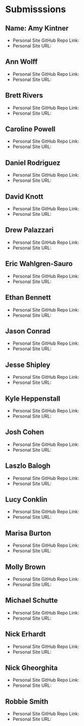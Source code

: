 # Submisssions

## Name: Amy Kintner

* Personal Site GitHub Repo Link:
* Personal Site URL:

## Ann Wolff

* Personal Site GitHub Repo Link:
* Personal Site URL:

## Brett Rivers

* Personal Site GitHub Repo Link:
* Personal Site URL:

## Caroline Powell

* Personal Site GitHub Repo Link:
* Personal Site URL:

## Daniel Rodriguez

* Personal Site GitHub Repo Link:
* Personal Site URL:

## David Knott

* Personal Site GitHub Repo Link:
* Personal Site URL:

## Drew Palazzari

* Personal Site GitHub Repo Link:
* Personal Site URL:

## Eric Wahlgren-Sauro

* Personal Site GitHub Repo Link:
* Personal Site URL:

## Ethan Bennett

* Personal Site GitHub Repo Link:
* Personal Site URL:

## Jason Conrad

* Personal Site GitHub Repo Link:
* Personal Site URL:

## Jesse Shipley

* Personal Site GitHub Repo Link:
* Personal Site URL:

## Kyle Heppenstall

* Personal Site GitHub Repo Link:
* Personal Site URL:

## Josh Cohen

* Personal Site GitHub Repo Link:
* Personal Site URL:

## Laszlo Balogh

* Personal Site GitHub Repo Link:
* Personal Site URL:

## Lucy Conklin

* Personal Site GitHub Repo Link:
* Personal Site URL:

## Marisa Burton

* Personal Site GitHub Repo Link:
* Personal Site URL:

## Molly Brown

* Personal Site GitHub Repo Link:
* Personal Site URL:

## Michael Schutte

* Personal Site GitHub Repo Link:
* Personal Site URL:

## Nick Erhardt

* Personal Site GitHub Repo Link:
* Personal Site URL:

## Nick Gheorghita

* Personal Site GitHub Repo Link:
* Personal Site URL:

## Robbie Smith

* Personal Site GitHub Repo Link:
* Personal Site URL:
